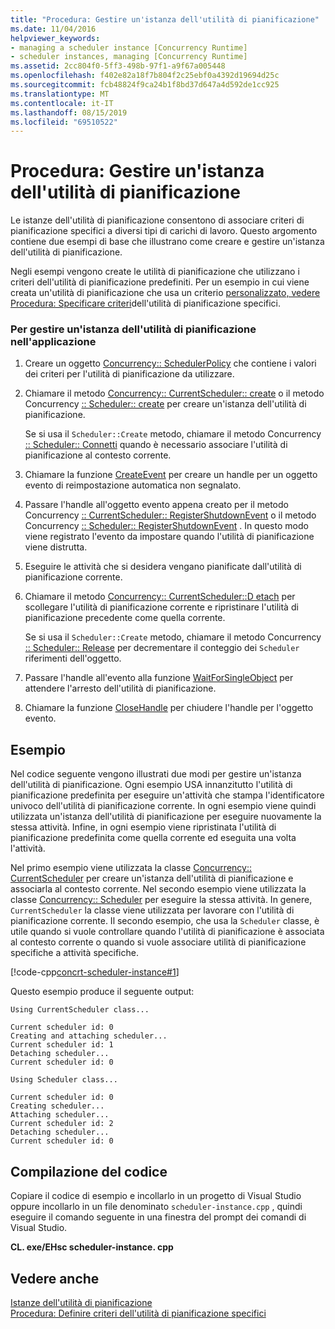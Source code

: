 ```yaml
---
title: "Procedura: Gestire un'istanza dell'utilità di pianificazione"
ms.date: 11/04/2016
helpviewer_keywords:
- managing a scheduler instance [Concurrency Runtime]
- scheduler instances, managing [Concurrency Runtime]
ms.assetid: 2cc804f0-5ff3-498b-97f1-a9f67a005448
ms.openlocfilehash: f402e82a18f7b804f2c25ebf0a4392d19694d25c
ms.sourcegitcommit: fcb48824f9ca24b1f8bd37d647a4d592de1cc925
ms.translationtype: MT
ms.contentlocale: it-IT
ms.lasthandoff: 08/15/2019
ms.locfileid: "69510522"
---
```

# <a name="how-to-manage-a-scheduler-instance"></a>Procedura: Gestire un'istanza dell'utilità di pianificazione

Le istanze dell'utilità di pianificazione consentono di associare criteri di pianificazione specifici a diversi tipi di carichi di lavoro. Questo argomento contiene due esempi di base che illustrano come creare e gestire un'istanza dell'utilità di pianificazione.

Negli esempi vengono create le utilità di pianificazione che utilizzano i criteri dell'utilità di pianificazione predefiniti. Per un esempio in cui viene creata un'utilità di pianificazione che usa un criterio [personalizzato, vedere Procedura: Specificare criteri](../../parallel/concrt/how-to-specify-specific-scheduler-policies.md)dell'utilità di pianificazione specifici.

### <a name="to-manage-a-scheduler-instance-in-your-application"></a>Per gestire un'istanza dell'utilità di pianificazione nell'applicazione

1. Creare un oggetto [Concurrency:: SchedulerPolicy](../../parallel/concrt/reference/schedulerpolicy-class.md) che contiene i valori dei criteri per l'utilità di pianificazione da utilizzare.

1. Chiamare il metodo [Concurrency:: CurrentScheduler:: create](reference/currentscheduler-class.md#create) o il metodo Concurrency [:: Scheduler:: create](reference/scheduler-class.md#create) per creare un'istanza dell'utilità di pianificazione.

   Se si usa il `Scheduler::Create` metodo, chiamare il metodo Concurrency [:: Scheduler:: Connetti](reference/scheduler-class.md#attach) quando è necessario associare l'utilità di pianificazione al contesto corrente.

1. Chiamare la funzione [CreateEvent](/windows/win32/api/synchapi/nf-synchapi-createeventw) per creare un handle per un oggetto evento di reimpostazione automatica non segnalato.

1. Passare l'handle all'oggetto evento appena creato per il metodo Concurrency [:: CurrentScheduler:: RegisterShutdownEvent](reference/currentscheduler-class.md#registershutdownevent) o il metodo Concurrency [:: Scheduler:: RegisterShutdownEvent](reference/scheduler-class.md#registershutdownevent) . In questo modo viene registrato l'evento da impostare quando l'utilità di pianificazione viene distrutta.

1. Eseguire le attività che si desidera vengano pianificate dall'utilità di pianificazione corrente.

1. Chiamare il metodo [Concurrency:: CurrentScheduler::D etach](reference/currentscheduler-class.md#detach) per scollegare l'utilità di pianificazione corrente e ripristinare l'utilità di pianificazione precedente come quella corrente.

   Se si usa il `Scheduler::Create` metodo, chiamare il metodo Concurrency [:: Scheduler:: Release](reference/scheduler-class.md#release) per decrementare il conteggio dei `Scheduler` riferimenti dell'oggetto.

1. Passare l'handle all'evento alla funzione [WaitForSingleObject](/windows/win32/api/synchapi/nf-synchapi-waitforsingleobject) per attendere l'arresto dell'utilità di pianificazione.

1. Chiamare la funzione [CloseHandle](/windows/win32/api/handleapi/nf-handleapi-closehandle) per chiudere l'handle per l'oggetto evento.

## <a name="example"></a>Esempio

Nel codice seguente vengono illustrati due modi per gestire un'istanza dell'utilità di pianificazione. Ogni esempio USA innanzitutto l'utilità di pianificazione predefinita per eseguire un'attività che stampa l'identificatore univoco dell'utilità di pianificazione corrente. In ogni esempio viene quindi utilizzata un'istanza dell'utilità di pianificazione per eseguire nuovamente la stessa attività. Infine, in ogni esempio viene ripristinata l'utilità di pianificazione predefinita come quella corrente ed eseguita una volta l'attività.

Nel primo esempio viene utilizzata la classe [Concurrency:: CurrentScheduler](../../parallel/concrt/reference/currentscheduler-class.md) per creare un'istanza dell'utilità di pianificazione e associarla al contesto corrente. Nel secondo esempio viene utilizzata la classe [Concurrency:: Scheduler](../../parallel/concrt/reference/scheduler-class.md) per eseguire la stessa attività. In genere, `CurrentScheduler` la classe viene utilizzata per lavorare con l'utilità di pianificazione corrente. Il secondo esempio, che usa la `Scheduler` classe, è utile quando si vuole controllare quando l'utilità di pianificazione è associata al contesto corrente o quando si vuole associare utilità di pianificazione specifiche a attività specifiche.

[!code-cpp[concrt-scheduler-instance#1](../../parallel/concrt/codesnippet/cpp/how-to-manage-a-scheduler-instance_1.cpp)]

Questo esempio produce il seguente output:

```Output
Using CurrentScheduler class...

Current scheduler id: 0
Creating and attaching scheduler...
Current scheduler id: 1
Detaching scheduler...
Current scheduler id: 0

Using Scheduler class...

Current scheduler id: 0
Creating scheduler...
Attaching scheduler...
Current scheduler id: 2
Detaching scheduler...
Current scheduler id: 0
```

## <a name="compiling-the-code"></a>Compilazione del codice

Copiare il codice di esempio e incollarlo in un progetto di Visual Studio oppure incollarlo in un file denominato `scheduler-instance.cpp` , quindi eseguire il comando seguente in una finestra del prompt dei comandi di Visual Studio.

**CL. exe/EHsc scheduler-instance. cpp**

## <a name="see-also"></a>Vedere anche

[Istanze dell'utilità di pianificazione](../../parallel/concrt/scheduler-instances.md)<br/>
[Procedura: Definire criteri dell'utilità di pianificazione specifici](../../parallel/concrt/how-to-specify-specific-scheduler-policies.md)
